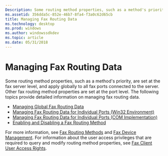 ```yaml
---
Description: Some routing method properties, such as a method's priority, are set at the fax server level, and apply globally to all fax ports connected to the server.
ms.assetid: 356dda5c-852e-46b7-8fa4-f3a0c62d65cb
title: Managing Fax Routing Data
ms.technology: desktop
ms.prod: windows
ms.author: windowssdkdev
ms.topic: article
ms.date: 05/31/2018
---
```


# Managing Fax Routing Data

Some routing method properties, such as a method's priority, are set at the fax server level, and apply globally to all fax ports connected to the server. Other fax routing method properties are set at the port level. The following topics provide detailed information on managing fax routing data.

-   [Managing Global Fax Routing Data](-mfax-managing-global-fax-routing-data.md)
-   [Managing Fax Routing Data for Individual Ports (Win32 Environment)](-mfax-managing-fax-routing-data-for-individual-ports-win32-environment-.md)
-   [Managing Fax Routing Data for Individual Ports (COM Implementation)](-mfax-managing-fax-routing-data-for-individual-ports-com-implementation-.md)
-   [Enabling and Disabling a Fax Routing Method](-mfax-enabling-and-disabling-a-fax-routing-method.md)

For more information, see [Fax Routing Methods](-mfax-fax-routing-methods.md) and [Fax Device Management](-mfax-fax-device-management.md). For information about the user access privileges that are required to query and modify routing method properties, see [Fax Client User Access Rights](-mfax-fax-client-user-access-rights.md).

 

 



